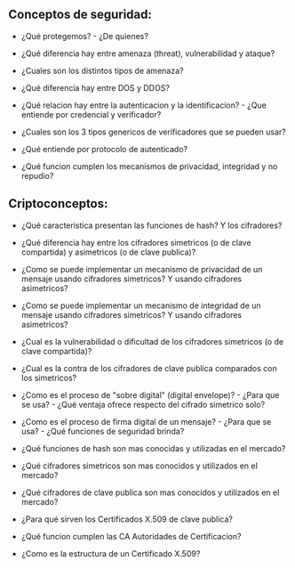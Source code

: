 
## Conceptos de seguridad:

- ¿Qué protegemos? - ¿De quienes?

- ¿Qué diferencia hay entre amenaza (threat), vulnerabilidad y ataque?

- ¿Cuales son los distintos tipos de amenaza?

- ¿Qué diferencia hay entre DOS y DDOS?

- ¿Qué relacion hay entre la autenticacion y la identificacion? - ¿Que entiende por credencial y verificador?

- ¿Cuales son los 3 tipos genericos de verificadores que se pueden usar?

- ¿Qué entiende por protocolo de autenticado?

- ¿Qué funcion cumplen los mecanismos de privacidad, integridad y no repudio?



## Criptoconceptos:

- ¿Qué caracteristica presentan las funciones de hash? Y los cifradores?

- ¿Qué diferencia hay entre los cifradores simetricos (o de clave compartida) y asimetricos (o de clave publica)?

- ¿Como se puede implementar un mecanismo de privacidad de un mensaje usando cifradores simetricos? Y usando cifradores asimetricos?

- ¿Como se puede implementar un mecanismo de integridad de un mensaje usando cifradores simetricos? Y usando cifradores asimetricos?

- ¿Cual es la vulnerabilidad o dificultad de los cifradores simetricos (o de clave compartida)?

- ¿Cual es la contra de los cifradores de clave publica comparados con los simetricos?

- ¿Como es el proceso de "sobre digital" (digital envelope)? - ¿Para que se usa? - ¿Qué ventaja ofrece respecto del cifrado simetrico solo?

- ¿Como es el proceso de firma digital de un mensaje? - ¿Para que se usa? - ¿Qué funciones de seguridad brinda?

- ¿Qué funciones de hash son mas conocidas y utilizadas en el mercado?

- ¿Qué cifradores simetricos son mas conocidos y utilizados en el mercado?

- ¿Qué cifradores de clave publica son mas conocidos y utilizados en el mercado?

- ¿Para qué sirven los Certificados X.509 de clave publica? 

- ¿Qué funcion cumplen las CA Autoridades de Certificacion?

- ¿Como es la estructura de un Certificado X.509?